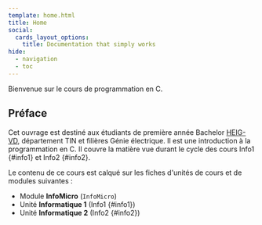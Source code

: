 ```yaml
---
template: home.html
title: Home
social:
  cards_layout_options:
    title: Documentation that simply works
hide:
  - navigation
  - toc
---
```


Bienvenue sur le cours de programmation en C.

## Préface

Cet ouvrage est destiné aux étudiants de première année Bachelor [HEIG-VD](http://heig-vd.ch), département TIN et filières Génie électrique. Il est une introduction à la programmation en C. Il couvre la matière vue durant le cycle des cours Info1 [](){#info1} et Info2 [](){#info2}.

Le contenu de ce cours est calqué sur les fiches d'unités de cours et de modules suivantes :

- Module **InfoMicro** (`InfoMicro`)
- Unité **Informatique 1** (Info1 [](){#info1})
- Unité **Informatique 2** (Info2 [](){#info2})

